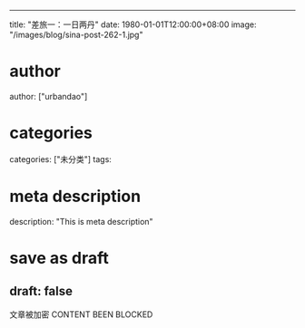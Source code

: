
---
title: "差旅一：一日两丹"
date: 1980-01-01T12:00:00+08:00
image: "/images/blog/sina-post-262-1.jpg"
# author
author: ["urbandao"]
# categories
categories: ["未分类"]
tags: 
# meta description
description: "This is meta description"
# save as draft
draft: false
---

文章被加密 CONTENT BEEN BLOCKED
